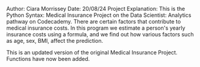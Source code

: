 Author: Ciara Morrissey
Date: 20/08/24
Project Explanation: This is the Python Syntax: Medical Insurance Project on the Data Scientist: Analytics pathway on Codecademy. There are certain factors that contribute to medical insurance costs. In this program we estimate a person's yearly insurance costs using a formula, and we find out how various factors such as age, sex, BMI, affect the prediction.

This is an updated version of the original Medical Insurance Project. Functions have now been added.
